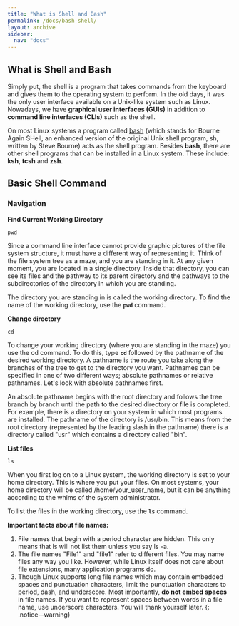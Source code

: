 ```yaml
---
title: "What is Shell and Bash"
permalink: /docs/bash-shell/
layout: archive
sidebar:
  nav: "docs"
---
```

## What is Shell and Bash
Simply put, the shell is a program that takes commands from the keyboard and gives them to the operating system to perform. In the old days, it was the only user interface available on a Unix-like system such as Linux. Nowadays, we have __graphical user interfaces (GUIs)__ in addition to __command line interfaces (CLIs)__ such as the shell.

On most Linux systems a program called [bash](http://linuxcommand.org/lc3_man_pages/bash1.html) (which stands for Bourne Again SHell, an enhanced version of the original Unix shell program, sh, written by Steve Bourne) acts as the shell program. Besides **bash**, there are other shell programs that can be installed in a Linux system. These include: **ksh**, **tcsh** and **zsh**.


## Basic Shell Command

### Navigation
**Find Current Working Directory**
```
pwd
```
Since a command line interface cannot provide graphic pictures of the file system structure, it must have a different way of representing it. Think of the file system tree as a maze, and you are standing in it. At any given moment, you are located in a single directory. Inside that directory, you can see its files and the pathway to its parent directory and the pathways to the subdirectories of the directory in which you are standing.

The directory you are standing in is called the working directory. To find the name of the working directory, use the **`pwd`** command.


**Change directory**
```
cd
```
To change your working directory (where you are standing in the maze) you use the cd command. To do this, type **`cd`** followed by the pathname of the desired working directory. A pathname is the route you take along the branches of the tree to get to the directory you want. Pathnames can be specified in one of two different ways; absolute pathnames or relative pathnames. Let's look with absolute pathnames first.

An absolute pathname begins with the root directory and follows the tree branch by branch until the path to the desired directory or file is completed. For example, there is a directory on your system in which most programs are installed. The pathname of the directory is /usr/bin. This means from the root directory (represented by the leading slash in the pathname) there is a directory called "usr" which contains a directory called "bin".

**List files**
```
ls
```
When you first log on to a Linux system, the working directory is set to your home directory. This is where you put your files. On most systems, your home directory will be called /home/your_user_name, but it can be anything according to the whims of the system administrator.

To list the files in the working directory, use the **`ls`** command.


**Important facts about file names:**
1. File names that begin with a period character are hidden. This only means that ls will not list them unless you say ls -a.
2. The file names "File1" and "file1" refer to different files. You may name files any way you like. However, while Linux itself does not care about file extensions, many application programs do.
3. Though Linux supports long file names which may contain embedded spaces and punctuation characters, limit the punctuation characters to period, dash, and underscore. Most importantly, **do not embed spaces** in file names. If you want to represent spaces between words in a file name, use underscore characters. You will thank yourself later.
{: .notice--warning}
